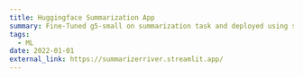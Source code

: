 ```yaml
---
title: Huggingface Summarization App
summary: Fine-Tuned g5-small on summarization task and deployed using streamlit
tags:
  - ML
date: 2022-01-01
external_link: https://summarizerriver.streamlit.app/
---
```

